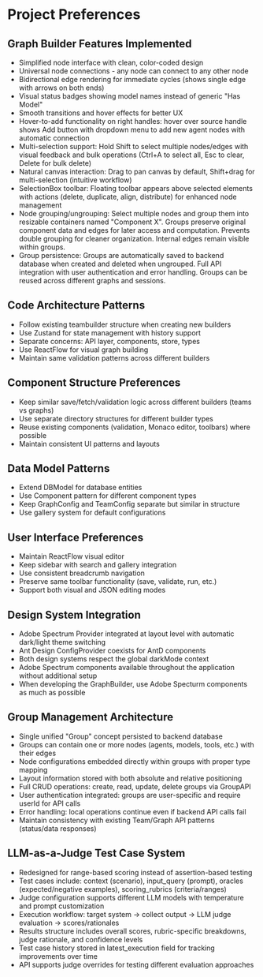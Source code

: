 # Project Preferences

## Graph Builder Features Implemented
- Simplified node interface with clean, color-coded design
- Universal node connections - any node can connect to any other node
- Bidirectional edge rendering for immediate cycles (shows single edge with arrows on both ends)
- Visual status badges showing model names instead of generic "Has Model"
- Smooth transitions and hover effects for better UX
- Hover-to-add functionality on right handles: hover over source handle shows Add button with dropdown menu to add new agent nodes with automatic connection
- Multi-selection support: Hold Shift to select multiple nodes/edges with visual feedback and bulk operations (Ctrl+A to select all, Esc to clear, Delete for bulk delete)
- Natural canvas interaction: Drag to pan canvas by default, Shift+drag for multi-selection (intuitive workflow)
- SelectionBox toolbar: Floating toolbar appears above selected elements with actions (delete, duplicate, align, distribute) for enhanced node management
- Node grouping/ungrouping: Select multiple nodes and group them into resizable containers named "Component X". Groups preserve original component data and edges for later access and computation. Prevents double grouping for cleaner organization. Internal edges remain visible within groups.
- Group persistence: Groups are automatically saved to backend database when created and deleted when ungrouped. Full API integration with user authentication and error handling. Groups can be reused across different graphs and sessions.

## Code Architecture Patterns
- Follow existing teambuilder structure when creating new builders
- Use Zustand for state management with history support
- Separate concerns: API layer, components, store, types
- Use ReactFlow for visual graph building
- Maintain same validation patterns across different builders

## Component Structure Preferences
- Keep similar save/fetch/validation logic across different builders (teams vs graphs)
- Use separate directory structures for different builder types
- Reuse existing components (validation, Monaco editor, toolbars) where possible
- Maintain consistent UI patterns and layouts

## Data Model Patterns
- Extend DBModel for database entities
- Use Component<ConfigType> pattern for different component types
- Keep GraphConfig and TeamConfig separate but similar in structure
- Use gallery system for default configurations

## User Interface Preferences
- Maintain ReactFlow visual editor
- Keep sidebar with search and gallery integration
- Use consistent breadcrumb navigation
- Preserve same toolbar functionality (save, validate, run, etc.)
- Support both visual and JSON editing modes

## Design System Integration
- Adobe Spectrum Provider integrated at layout level with automatic dark/light theme switching
- Ant Design ConfigProvider coexists for AntD components
- Both design systems respect the global darkMode context
- Adobe Spectrum components available throughout the application without additional setup
- When developing the GraphBuilder, use Adobe Specturm components as much as possible

## Group Management Architecture
- Single unified "Group" concept persisted to backend database
- Groups can contain one or more nodes (agents, models, tools, etc.) with their edges
- Node configurations embedded directly within groups with proper type mapping
- Layout information stored with both absolute and relative positioning
- Full CRUD operations: create, read, update, delete groups via GroupAPI
- User authentication integrated: groups are user-specific and require userId for API calls
- Error handling: local operations continue even if backend API calls fail
- Maintain consistency with existing Team/Graph API patterns (status/data responses)

## LLM-as-a-Judge Test Case System
- Redesigned for range-based scoring instead of assertion-based testing
- Test cases include: context (scenario), input_query (prompt), oracles (expected/negative examples), scoring_rubrics (criteria/ranges)
- Judge configuration supports different LLM models with temperature and prompt customization
- Execution workflow: target system → collect output → LLM judge evaluation → scores/rationales
- Results structure includes overall scores, rubric-specific breakdowns, judge rationale, and confidence levels
- Test case history stored in latest_execution field for tracking improvements over time
- API supports judge overrides for testing different evaluation approaches
